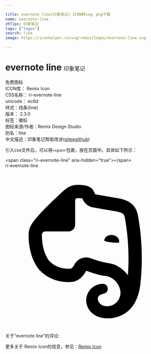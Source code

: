 ```yaml
---

title: evernote line(印象笔记) ICON转svg、png下载
name: evernote-line
zhTips: 印象笔记
tags: ["logos"]
search: line
image: https://iconhelper.cn/svg/remix/logos/evernote-line.svg

---
```


# evernote line  <small style="font-size: 60%;font-weight: 100">印象笔记</small>


<div class="detail-page">
<p>
<span><span class="badge-success badge">免费图标</span> </span>
<br/>
<span>
ICON库：
<span class="badge-secondary badge">Remix Icon</span> 
</span>
<br/>
<span>
CSS名称：
<span class="badge-secondary badge">ri-evernote-line</span> 
</span>
<br/>
<span>
unicode：
<span class="badge-secondary badge">ec6d</span> 
<copy-btn content='ec6d' btn-title=""></copy-btn>
<copy-btn :content='String.fromCodePoint(parseInt("ec6d", 16))' btn-title="复制U"></copy-btn>
</span><br/><span>样式：<span class="badge-light badge">线条(line)</span></span>
<br/>
<span>
版本：
<span class="badge-secondary badge">2.3.0</span> 
</span><br/><span>标签：<span class="badge-light badge"><router-link to="/tags/logos.html">徽标</router-link></span></span>
<br/>
<span>图标来源/作者：<span class="badge-light badge">Remix Design Studio</span></span> 
<br/>
<span>别名：<span class="badge-light badge">line</span></span><br/><span class="zh-detail">中文描述：<span class="badge-primary badge">印象笔记</span><span class="help-link"><span>帮助改进</span>(<a href="https://gitee.com/liuwave/icon-helper/edit/master/json/remix/logos/evernote-line.json" target="_blank" rel="noopener noreferrer">gitee</a><a href="https://github.com/liuwave/icon-helper/edit/master/json/remix/logos/evernote-line.json" target="_blank" rel="noopener noreferrer">github</a></span>)</span><br/>
</p>
</div>
<div class="alert alert-dark">
  <i class="ri-evernote-line ri-xs"></i>
  <i class="ri-evernote-line ri-sm"></i>
  <i class="ri-evernote-line ri-lg"></i>
  <i class="ri-evernote-line ri-2x"></i>
  <i class="ri-evernote-line ri-3x"></i>
  <i class="ri-evernote-line ri-5x"></i>
  <i class="ri-evernote-line ri-7x"></i>
</div>
<div>
  <p>引入css文件后，可以用<code>&lt;span&gt;</code>包裹，放在页面中。具体如下所示：    
  </p>
  <div class="alert alert-primary" style="font-size: 14px">
    &lt;span class="ri-evernote-line" aria-hidden="true"&gt;&lt;/span&gt;
    <copy-btn content='<span class="ri-evernote-line" aria-hidden="true"></span>'></copy-btn>
  </div>
  <div class="alert alert-secondary">
    <i class="ri-evernote-line"
    style="font-size: 24px"
    aria-hidden="true"></i> ri-evernote-line
    <copy-btn content="ri-evernote-line" btn-title="复制图标名称"></copy-btn>
  </div>
</div>
<div id="svg" class="svg-wrap">
<svg xmlns="http://www.w3.org/2000/svg" viewBox="0 0 24 24">
    <g>
        <path fill="none" d="M0 0h24v24H0z"/>
        <path fill-rule="nonzero" d="M10.5 8.5a1 1 0 0 1-1 1H6.001c-.336 0-.501.261-.501.532 0 1.32.254 2.372.664 3.193.216.433.399.67.523.79.735.76 1.886 1.16 3.092 1.089.095-.006.199-.064.332-.208a1.51 1.51 0 0 0 .214-.293 2 2 0 0 1 2.531-1.073c.693.258 1.277.434 1.813.56.196.046.375.083.586.122-.077-.014.402.074.518.098.34.07.598.146.883.29a5.087 5.087 0 0 1 1.775 1.475c.045-.591.077-1.268.087-2.026a34.182 34.182 0 0 0-.559-6.673c-.074-.398-.236-.562-.663-.718a3.847 3.847 0 0 0-.587-.155c-.147-.028-.65-.11-.693-.118a1273 1273 0 0 1-2.34-.409l-.528-.092a2 2 0 0 1-1.524-1.26 11.467 11.467 0 0 0-.034-.088 5.595 5.595 0 0 0-.702-.036c-.271 0-.388.124-.388.463V8.5zm6.23 11.639c.352-.356.56-.829.587-1.327.054-1.036-.824-2.48-2.317-2.634-.617-.063-1.586-.306-2.842-.774 0 0-.7 1.603-2.26 1.696-1.665.1-3.43-.433-4.65-1.696 0 0-1.748-1.64-1.748-5.372 0-.814.29-1.422.648-1.904.96-1.292 2.505-2.78 4.133-4.304C9 3.15 9.701 2.5 10.888 2.5c2.04 0 2.32.664 2.605 1.414l2.854.499c.907.166 3.15.316 3.578 2.594 1.006 5.42.458 9.87.347 10.675-.71 5.121-4.772 4.871-4.931 4.871-2.059 0-3.178-1.373-3.183-2.677a2.494 2.494 0 0 1 1.038-2.034 2.586 2.586 0 0 1 1.527-.478c.305 0 .687.318.687.753 0 .37-.255.575-.382.645-.223.124-1.122.174-1.122.865 0 .317.35 1.114 1.386 1.114.588 0 1.094-.256 1.437-.602zm-1.796-9.51c.166-.415.627-.632 1.172-.582.544.067.956.4 1.006.848 0 .083.017.183-.017.233-.032.05-.066.067-.1.067-.213.033-.543 0-1.021-.05-.48-.05-.808-.1-1.006-.2-.033-.017-.066-.033-.083-.083s.016-.15.05-.233z"/>
    </g>
</svg>

</div>
<detail full-name='ri-evernote-line'></detail>  
<div>
<p>关于“evernote line”的评论:</p>
</div>
<Vssue title="关于“evernote line”的评论" ></Vssue>    
<div><p>更多关于  Remix Icon的信息，参见：<a target="_blank" href="https://iconhelper.cn/remix.html">Remix Icon</a>
</p></div>
